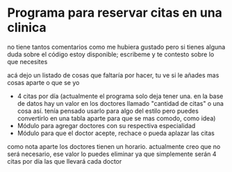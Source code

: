 # Programa para reservar citas en una clinica

no tiene tantos comentarios como me hubiera gustado pero si tienes alguna duda sobre el código estoy disponible; escribeme y te contesto sobre lo que necesites

acá dejo un listado de cosas que faltaría por hacer, tu ve si le añades mas cosas aparte o que se yo
- 4 citas por día (actualmente el programa solo deja tener una. en la base de datos hay un valor en los doctores llamado "cantidad de citas" o una cosa así. tenía pensado usarlo para algo del estilo pero puedes convertirlo en una tabla aparte para que se mas comodo, como idea)
- Módulo para agregar doctores con su respectiva especialidad
- Módulo para que el doctor acepte, rechace o pueda aplazar las citas

como nota aparte los doctores tienen un horario. actualmente creo que no será necesario, ese valor lo puedes eliminar ya que simplemente serán 4 citas por día las que llevará cada doctor
